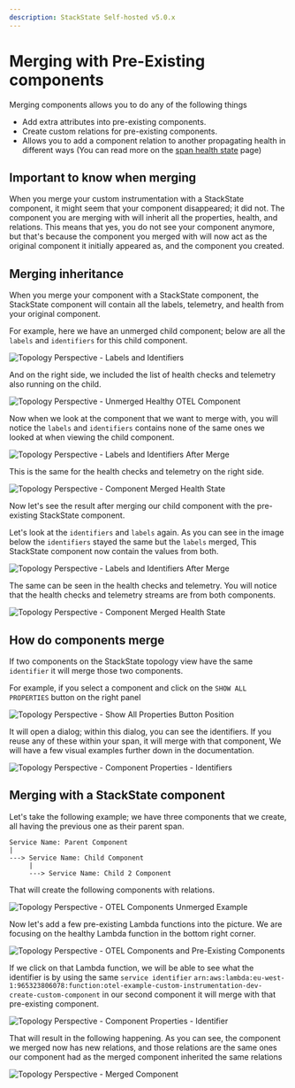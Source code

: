 ```yaml
---
description: StackState Self-hosted v5.0.x
---
```


# Merging with Pre-Existing components
Merging components allows you to do any of the following things
- Add extra attributes into pre-existing components.
- Create custom relations for pre-existing components. 
- Allows you to add a component relation to another propagating health in different ways (You can read more on the [span health state](/configure/opentelemetry/manual-instrumentation/health.md) page)

## Important to know when merging
When you merge your custom instrumentation with a StackState component, it might seem that your component disappeared; it did not.
The component you are merging with will inherit all the properties, health, and relations. This means that
yes, you do not see your component anymore, but that's because the component you merged with will now act as the
original component it initially appeared as, and the component you created.

## Merging inheritance
When you merge your component with a StackState component, the StackState component will contain all the labels, telemetry, and health from your original component.

For example, here we have an unmerged child component; below are all the `labels` and `identifiers` for this child component.

![Topology Perspective - Labels and Identifiers](../../../.gitbook/assets/otel_unmerged_child.png)

And on the right side, we included the list of health checks and telemetry also running on the child.

![Topology Perspective - Unmerged Healthy OTEL Component](../../../.gitbook/assets/otel_unmerged_child_health.png)

Now when we look at the component that we want to merge with, you will notice the `labels` and `identifiers` contains none of the same ones we looked at when viewing the child component.

![Topology Perspective - Labels and Identifiers After Merge](../../../.gitbook/assets/merging_attempt.png)

This is the same for the health checks and telemetry on the right side.

![Topology Perspective - Component Merged Health State](../../../.gitbook/assets/merge_attempt_health.png)

Now let's see the result after merging our child component with the pre-existing StackState component.

Let's look at the `identifiers` and `labels` again. As you can see in the image below the
`identifiers` stayed the same but the `labels` merged, This StackState component now contain the values from both.

![Topology Perspective - Labels and Identifiers After Merge](../../../.gitbook/assets/otel_after_merge_labels.png)

The same can be seen in the health checks and telemetry. You will notice that the health checks and telemetry streams are from both components.

![Topology Perspective - Component Merged Health State](../../../.gitbook/assets/otel_after_merge_health.png)

## How do components merge
If two components on the StackState topology view have the same `identifier` it will merge those two components.

For example, if you select a component and click on the `SHOW ALL PROPERTIES` button on the right panel

![Topology Perspective - Show All Properties Button Position](../../../.gitbook/assets/relation_example_a.png)

It will open a dialog; within this dialog, you can see the identifiers. If you reuse any of these within your span, it will merge with that component, We will have a few visual examples further down in the documentation.

![Topology Perspective - Component Properties - Identifiers](../../../.gitbook/assets/relation_example_b.png)


## Merging with a StackState component
Let's take the following example; we have three components that we create, all having the previous one as their parent span.

```text
Service Name: Parent Component
|
---> Service Name: Child Component
     |
     ---> Service Name: Child 2 Component
```

That will create the following components with relations.

![Topology Perspective - OTEL Components Unmerged Example](../../../.gitbook/assets/otel_topology_perspective_healthy_component.png)

Now let's add a few pre-existing Lambda functions into the picture. We are focusing on the healthy Lambda function in the bottom right corner.

![Topology Perspective - OTEL Components and Pre-Existing Components](../../../.gitbook/assets/otel_components_unmerged.png)

If we click on that Lambda function, we will be able to see what the identifier is by using
the same `service identifier` `arn:aws:lambda:eu-west-1:965323806078:function:otel-example-custom-instrumentation-dev-create-custom-component` in our second component it will merge with that pre-existing component.

![Topology Perspective - Component Properties - Identifier](../../../.gitbook/assets/otel_traces_merge_with_healthy.png)

That will result in the following happening. As you can see, the component we merged now has new relations, and those relations
are the same ones our component had as the merged component inherited the same relations

![Topology Perspective - Merged Component](../../../.gitbook/assets/otel_traces_merge_with_healthy_complete.png)

